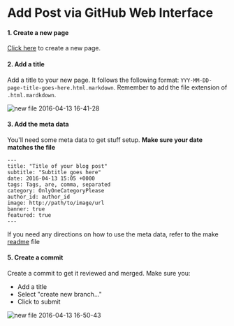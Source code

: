 # Add Post via GitHub Web Interface

#### 1. Create a new page
[Click here](https://github.com/kohactive/blog/new/master/source) to create a new page.

#### 2. Add a title
Add a title to your new page. It follows the following format: `YYY-MM-DD-page-title-goes-here.html.markdown`. Remember to add the file extension of `.html.mardkdown`.

![new file 2016-04-13 16-41-28](https://cloud.githubusercontent.com/assets/991284/14510344/a7fa849a-0196-11e6-9648-c58c05dcc602.png)

#### 3. Add the meta data
You'll need some meta data to get stuff setup. **Make sure your date matches the file**

```
---
title: "Title of your blog post"
subtitle: "Subtitle goes here"
date: 2016-04-13 15:05 +0000
tags: Tags, are, comma, separated
category: OnlyOneCategoryPlease
author_id: author_id
image: http://path/to/image/url
banner: true
featured: true
---
```

If you need any directions on how to use the meta data, refer to the make [readme](https://github.com/kohactive/blog) file

#### 5. Create a commit
Create a commit to get it reviewed and merged. Make sure you:

- Add a title
- Select "create new branch..."
- Click to submit

![new file 2016-04-13 16-50-43](https://cloud.githubusercontent.com/assets/991284/14510623/f709a1d2-0197-11e6-80d8-e34c58055ab9.png)

